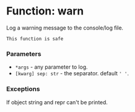 # Function: warn

Log a warning message to the console/log file.

```admonish success title=""
This function is safe
```

### Parameters
- `*args` - any parameter to log.
- `[kwarg] sep: str` - the separator. default `' '`.

### Exceptions
If object string and repr can't be printed.

